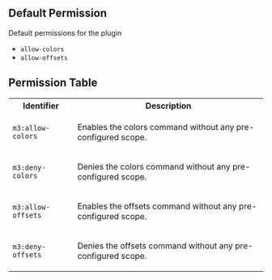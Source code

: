 ## Default Permission

Default permissions for the plugin

- `allow-colors`
- `allow-offsets`

## Permission Table

<table>
<tr>
<th>Identifier</th>
<th>Description</th>
</tr>


<tr>
<td>

`m3:allow-colors`

</td>
<td>

Enables the colors command without any pre-configured scope.

</td>
</tr>

<tr>
<td>

`m3:deny-colors`

</td>
<td>

Denies the colors command without any pre-configured scope.

</td>
</tr>

<tr>
<td>

`m3:allow-offsets`

</td>
<td>

Enables the offsets command without any pre-configured scope.

</td>
</tr>

<tr>
<td>

`m3:deny-offsets`

</td>
<td>

Denies the offsets command without any pre-configured scope.

</td>
</tr>
</table>
